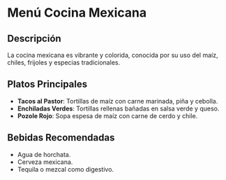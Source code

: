 # Menú Cocina Mexicana

## Descripción

La cocina mexicana es vibrante y colorida, conocida por su uso del maíz, chiles, frijoles y especias tradicionales.

## Platos Principales

* **Tacos al Pastor**: Tortillas de maíz con carne marinada, piña y cebolla.
* **Enchiladas Verdes**: Tortillas rellenas bañadas en salsa verde y queso.
* **Pozole Rojo**: Sopa espesa de maíz con carne de cerdo y chile.

## Bebidas Recomendadas

* Agua de horchata.
* Cerveza mexicana.
* Tequila o mezcal como digestivo.